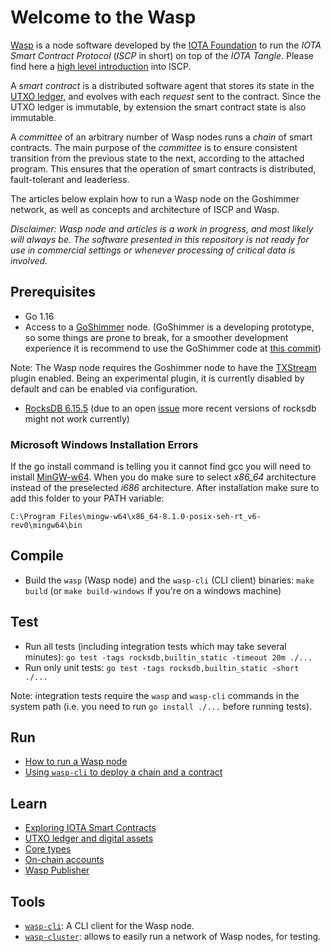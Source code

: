 # Welcome to the Wasp

[Wasp](https://github.com/iotaledger/wasp) is a node software developed by the
[IOTA Foundation](http://iota.org) to run the _IOTA Smart Contract Protocol_
(_ISCP_ in short) on top of the _IOTA Tangle_. Please find here a [high level
introduction](https://blog.iota.org/an-introduction-to-iota-smart-contracts-16ea6f247936)
into ISCP.

A _smart contract_ is a distributed software agent that stores its state in the
[UTXO ledger](misc/utxo.md), and evolves with each _request_ sent to
the contract. Since the UTXO ledger is immutable, by extension the smart
contract state is also immutable.

A _committee_ of an arbitrary number of Wasp nodes runs a _chain_ of smart
contracts. The main purpose of the _committee_ is to ensure consistent
transition from the previous state to the next, according to the attached
program. This ensures that the operation of smart contracts is distributed,
fault-tolerant and leaderless.

The articles below explain how to run a Wasp node on the Goshimmer network, as
well as concepts and architecture of ISCP and Wasp.

_Disclaimer: Wasp node and articles is a work in progress, and most likely will
always be. The software presented in this repository is not ready for use in
commercial settings or whenever processing of critical data is involved._

## Prerequisites

- Go 1.16
- Access to a [GoShimmer](https://github.com/iotaledger/goshimmer) node. (GoShimmer is a developing prototype, so some things are prone to break, for a smoother development experience it is recommend to use the GoShimmer code at [this commit](https://github.com/iotaledger/goshimmer/commit/25c827e8326a))

Note: The Wasp node requires the Goshimmer node to have the
[TXStream](https://github.com/iotaledger/goshimmer/tree/master/plugins/txstream)
plugin enabled. Being an experimental plugin, it is currently disabled by default and can
be enabled via configuration.

- [RocksDB 6.15.5](https://github.com/facebook/rocksdb/blob/master/INSTALL.md) (due to an open [issue](https://github.com/tecbot/gorocksdb/issues/203#issuecomment-801067439) more recent versions of rocksdb might not work currently)

### Microsoft Windows Installation Errors

If the go install command is telling you it cannot find gcc you will need to
install [MinGW-w64](https://sourceforge.net/projects/mingw-w64/). When you do
make sure to select *x86_64* architecture instead of the preselected *i686*
architecture. After installation make sure to add this folder to your PATH variable:

```
C:\Program Files\mingw-w64\x86_64-8.1.0-posix-seh-rt_v6-rev0\mingw64\bin
```

## Compile

- Build the `wasp` (Wasp node) and the `wasp-cli` (CLI client) binaries: `make build` (or `make build-windows` if you're on a windows machine)

## Test

- Run all tests (including integration tests which may take several minutes): `go test -tags rocksdb,builtin_static -timeout 20m ./...`
- Run only unit tests: `go test -tags rocksdb,builtin_static -short ./...`

Note: integration tests require the `wasp` and `wasp-cli` commands
in the system path (i.e. you need to run `go install ./...` before running
tests).

## Run

- [How to run a Wasp node](misc/runwasp.md)
- [Using `wasp-cli` to deploy a chain and a contract](misc/deploy.md)

## Learn

- [Exploring IOTA Smart Contracts](tutorial/readme.md)
- [UTXO ledger and digital assets](misc/utxo.md)
- [Core types](misc/coretypes.md)
- [On-chain accounts](misc/accounts.md)
- [Wasp Publisher](misc/publisher.md)

## Tools

- [`wasp-cli`](https://github.com/iotaledger/wasp/tree/master/tools/wasp-cli): A CLI client for the Wasp node.
- [`wasp-cluster`](https://github.com/iotaledger/wasp/tree/master/tools/cluster/wasp-cluster): allows to easily run
  a network of Wasp nodes, for testing.

